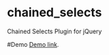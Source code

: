 # chained_selects
Chained Selects Plugin for jQuery

#Demo
[Demo link](http://htmlpreview.github.io/?https://github.com/kpkt/chained_selects/blob/master/index.html).
